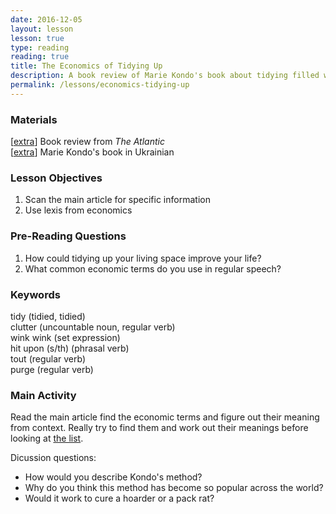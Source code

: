 ```yaml
---
date: 2016-12-05
layout: lesson
lesson: true
type: reading
reading: true
title: The Economics of Tidying Up
description: A book review of Marie Kondo's book about tidying filled with economic terms 
permalink: /lessons/economics-tidying-up
--- 
```

### Materials 
[<a href="http://www.theatlantic.com/business/archive/2015/05/an-economist-reads-marie-kondo/392921/" target="_blank">extra</a>] Book review from *The Atlantic*  
[<a href="http://www.yakaboo.ua/vikin-motloh-iz-zhittja-mistectvo-pribirannja-jake-zminit-vas-nazavzhdi.html" target="_blank">extra</a>] Marie Kondo's book in Ukrainian  

### Lesson Objectives 

1. Scan the main article for specific information 
2. Use lexis from economics 

### Pre-Reading Questions 

1. How could tidying up your living space improve your life? 
2. What common economic terms do you use in regular speech? 

### Keywords 

tidy (tidied, tidied)  
clutter (uncountable noun, regular verb)  
wink wink (set expression)  
hit upon (s/th) (phrasal verb)  
tout (regular verb)  
purge (regular verb)  

### Main Activity 

Read the main article find the economic terms and figure out their meaning from context. Really try to find them and work out their meanings before looking at <a href="/lessons/economics-tidying-up/terms">the list</a>. 

Dicussion questions: 

- How would you describe Kondo's method? 
- Why do you think this method has become so popular across the world? 
- Would it work to cure a hoarder or a pack rat? 

 